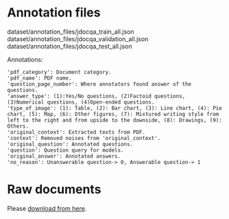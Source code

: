 # Annotation files

dataset/annotation_files/jdocqa_train_all.json
dataset/annotation_files/jdocqa_validation_all.json
dataset/annotation_files/jdocqa_test_all.json

Annotations:

```
'pdf_category': Document category.
'pdf_name': PDF name.
'question_page_number': Where annotators found answer of the questions.
'answer_type': (1):Yes/No questions, (2)Factoid questions, (3)Numerical questions, (4)Open-ended questions.
'type_of_image': (1): Table, (2): Bar chart, (3): Line chart, (4): Pie chart, (5): Map, (6): Other figures, (7): Mixtured writing style from left to the right and from upside to the downside, (8): Drawings, (9): Others.
'original_context': Extracted texts from PDF. 
'context': Removed noises from 'original_context'.
'original_question': Annotated questions.
'question': Question query for models.
'original_answer': Annotated answers.
'no_reason': Unanswerable question-> 0, Answerable question-> 1
```


# Raw documents

Please [download from here](https://vlm-lab-fileshare.s3.ap-northeast-1.amazonaws.com/pdf_files.zip).
